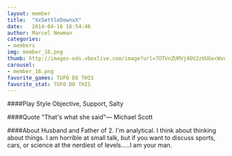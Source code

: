 ```yaml
---
layout: member
title:  "XxSettleDownxX"
date:   2014-04-16 16:54:46
author: Marcel Newman
categories:
- members
img: member_16.png
thumb: http://images-eds.xboxlive.com/image?url=7OTVnZUMVj4OV2zUUGecWvn3U00nQQLfK7_kwpANogik1LfZFcXhHk4vI6W_XCivGch2sGgu5ULT8pd7MXGpUzQ31l2WJVWCd9B4Dr6OeIaRuy23rbKFVODI17fLkdXCR.NZblLwdkRtFhNEc4LFb4_GxolavG32Emy2YELr0zE-&format=png&h=640&w=640
carousel:
- member_16.png
favorite_games: TUFO DO THIS
favorite_stat: TUFO DO THIS
---
```

####Play Style
Objective, Support, Salty

####Quote
"That's what she said"&mdash; Michael Scott

####About
Husband and Father of 2. I'm analytical. I think about thinking about things. I am horrible at small talk, but if you want to discuss sports, cars, or science at the  nerdiest of levels.....I am your man.
